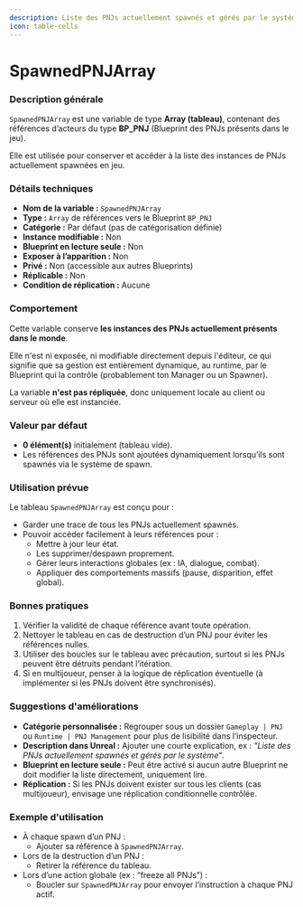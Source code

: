 ```yaml
---
description: Liste des PNJs actuellement spawnés et gérés par le système.
icon: table-cells
---
```


# SpawnedPNJArray

### Description générale

`SpawnedPNJArray` est une variable de type **Array (tableau)**, contenant des références d’acteurs du type **BP\_PNJ** (Blueprint des PNJs présents dans le jeu).

Elle est utilisée pour conserver et accéder à la liste des instances de PNJs actuellement spawnées en jeu.

### Détails techniques

* **Nom de la variable :** `SpawnedPNJArray`
* **Type :** `Array` de références vers le Blueprint `BP_PNJ`
* **Catégorie :** Par défaut (pas de catégorisation définie)
* **Instance modifiable :** Non
* **Blueprint en lecture seule :** Non
* **Exposer à l’apparition :** Non
* **Privé :** Non (accessible aux autres Blueprints)
* **Réplicable :** Non
* **Condition de réplication :** Aucune

### Comportement

Cette variable conserve **les instances des PNJs actuellement présents dans le monde**.

Elle n'est ni exposée, ni modifiable directement depuis l'éditeur, ce qui signifie que sa gestion est entièrement dynamique, au runtime, par le Blueprint qui la contrôle (probablement ton Manager ou un Spawner).

La variable **n'est pas répliquée**, donc uniquement locale au client ou serveur où elle est instanciée.

### Valeur par défaut

* **0 élément(s)** initialement (tableau vide).
* Les références des PNJs sont ajoutées dynamiquement lorsqu’ils sont spawnés via le système de spawn.

### Utilisation prévue

Le tableau `SpawnedPNJArray` est conçu pour :

* Garder une trace de tous les PNJs actuellement spawnés.
* Pouvoir accéder facilement à leurs références pour :
  * Mettre à jour leur état.
  * Les supprimer/despawn proprement.
  * Gérer leurs interactions globales (ex : IA, dialogue, combat).
  * Appliquer des comportements massifs (pause, disparition, effet global).

### Bonnes pratiques

1. Vérifier la validité de chaque référence avant toute opération.
2. Nettoyer le tableau en cas de destruction d’un PNJ pour éviter les références nulles.
3. Utiliser des boucles sur le tableau avec précaution, surtout si les PNJs peuvent être détruits pendant l’itération.
4. Si en multijoueur, penser à la logique de réplication éventuelle (à implémenter si les PNJs doivent être synchronisés).

### Suggestions d'améliorations

* **Catégorie personnalisée :** Regrouper sous un dossier `Gameplay | PNJ` ou `Runtime | PNJ Management` pour plus de lisibilité dans l’inspecteur.
* **Description dans Unreal :** Ajouter une courte explication, ex : _"Liste des PNJs actuellement spawnés et gérés par le système"_.
* **Blueprint en lecture seule :** Peut être activé si aucun autre Blueprint ne doit modifier la liste directement, uniquement lire.
* **Réplication :** Si les PNJs doivent exister sur tous les clients (cas multijoueur), envisage une réplication conditionnelle contrôlée.

### Exemple d'utilisation

* À chaque spawn d’un PNJ :
  * Ajouter sa référence à `SpawnedPNJArray`.
* Lors de la destruction d’un PNJ :
  * Retirer la référence du tableau.
* Lors d’une action globale (ex : “freeze all PNJs”) :
  * Boucler sur `SpawnedPNJArray` pour envoyer l’instruction à chaque PNJ actif.
